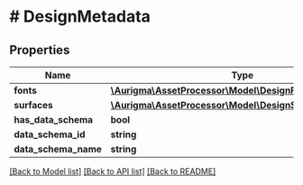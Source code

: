# # DesignMetadata

## Properties

Name | Type | Description | Notes
------------ | ------------- | ------------- | -------------
**fonts** | [**\Aurigma\AssetProcessor\Model\DesignFontMetadata[]**](DesignFontMetadata.md) |  | [optional]
**surfaces** | [**\Aurigma\AssetProcessor\Model\DesignSurfaceMetadata[]**](DesignSurfaceMetadata.md) |  | [optional]
**has_data_schema** | **bool** |  | [optional]
**data_schema_id** | **string** |  | [optional]
**data_schema_name** | **string** |  | [optional]

[[Back to Model list]](../../README.md#models) [[Back to API list]](../../README.md#endpoints) [[Back to README]](../../README.md)
